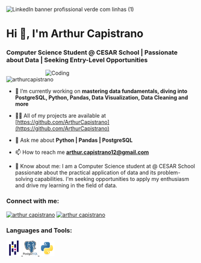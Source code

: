 ![LinkedIn banner profissional verde com linhas (1)](https://github.com/ArthurCapistrano/ArthurCapistrano/assets/142551407/10af8b9b-38e2-4d5e-b144-32b9830e9088)
<h1 align="left">Hi 👋, I'm Arthur Capistrano</h1>
<h3 align="left">Computer Science Student @ CESAR School | Passionate about Data | Seeking Entry-Level Opportunities</h3>
<img align="right" alt="Coding" width="400" src="https://www.caxsol.com/assets/img/data-analysis.gif">

<p align="left"> <img src="https://komarev.com/ghpvc/?username=arthurcapistrano&label=Profile%20views&color=0e75b6&style=flat" alt="arthurcapistrano" /> </p>

- 🔭 I’m currently working on **mastering data fundamentals, diving into PostgreSQL, Python, Pandas, Data Visualization, Data Cleaning and more**

- 👨‍💻 All of my projects are available at [https://github.com/ArthurCapistrano](https://github.com/ArthurCapistrano)

- 💬 Ask me about **Python | Pandas | PostgreSQL**

- 📫 How to reach me **arthur.capistrano12@gmail.com**

- 📄 Know about me: I am a Computer Science student at @ CESAR School passionate about the practical application of data and its problem-solving capabilities. I'm seeking opportunities to apply my enthusiasm and drive my learning in the field of data.

<h3 align="left">Connect with me:</h3>
<p align="left">
<a href="https://linkedin.com/in/arthur capistrano" target="blank"><img align="center" src="https://raw.githubusercontent.com/rahuldkjain/github-profile-readme-generator/master/src/images/icons/Social/linked-in-alt.svg" alt="arthur capistrano" height="30" width="40" /></a>
<a href="https://kaggle.com/arthur capistrano" target="blank"><img align="center" src="https://raw.githubusercontent.com/rahuldkjain/github-profile-readme-generator/master/src/images/icons/Social/kaggle.svg" alt="arthur capistrano" height="30" width="40" /></a>
</p>

<h3 align="left">Languages and Tools:</h3>
<p align="left"> <a href="https://pandas.pydata.org/" target="_blank" rel="noreferrer"> <img src="https://raw.githubusercontent.com/devicons/devicon/2ae2a900d2f041da66e950e4d48052658d850630/icons/pandas/pandas-original.svg" alt="pandas" width="40" height="40"/> </a> <a href="https://www.postgresql.org" target="_blank" rel="noreferrer"> <img src="https://raw.githubusercontent.com/devicons/devicon/master/icons/postgresql/postgresql-original-wordmark.svg" alt="postgresql" width="40" height="40"/> </a> <a href="https://www.python.org" target="_blank" rel="noreferrer"> <img src="https://raw.githubusercontent.com/devicons/devicon/master/icons/python/python-original.svg" alt="python" width="40" height="40"/> </a> </p>


